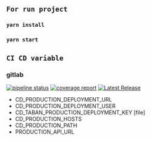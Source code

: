 ## `For run project`

### `yarn install`

### `yarn start`

## `CI CD variable`

### gitlab

[![pipeline status](https://gitlab.com/tabaneshahr/marketplace/webapp/badges/master/pipeline.svg)](https://gitlab.com/tabaneshahr/marketplace/webapp/-/commits/master)
[![coverage report](https://gitlab.com/tabaneshahr/marketplace/webapp/badges/master/coverage.svg)](https://gitlab.com/tabaneshahr/marketplace/webapp/-/commits/master)
[![Latest Release](https://gitlab.com/tabaneshahr/marketplace/webapp/-/badges/release.svg)](https://gitlab.com/tabaneshahr/marketplace/webapp/-/releases)

- CD_PRODUCTION_DEPLOYMENT_URL
- CD_PRODUCTION_DEPLOYMENT_USER
- CD_TABAN_PRODUCTION_DEPLOYMENT_KEY [file]
- CD_PRODUCTION_HOSTS
- CD_PRODUCTION_PATH
- PRODUCTION_API_URL
